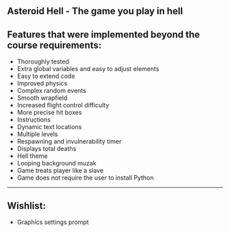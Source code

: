 Asteroid Hell - The game you play in hell
--------------------------------------------------------------
Features that were implemented beyond the course requirements:
--------------------------------------------------------------
* Thoroughly tested
* Extra global variables and easy to adjust elements  
* Easy to extend code  
* Improved physics  
* Complex random events  
* Smooth wrapfield  
* Increased flight control difficulty  
* More precise hit boxes  
* Instructions  
* Dynamic text locations  
* Multiple levels  
* Respawning and invulnerability timer  
* Displays total deaths  
* Hell theme  
* Looping background muzak  
* Game treats player like a slave  
* Game does not require the user to install Python  
--------------------------------------------------------------
Wishlist:
--------------------------------------------------------------
* Graphics settings prompt
